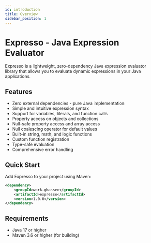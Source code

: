 ```yaml
---
id: introduction
title: Overview
sidebar_position: 1
---
```


# Expresso - Java Expression Evaluator

Expresso is a lightweight, zero-dependency Java expression evaluator library that allows you to evaluate dynamic expressions in your Java applications.

## Features

- Zero external dependencies - pure Java implementation
- Simple and intuitive expression syntax
- Support for variables, literals, and function calls
- Property access on objects and collections
- Null-safe property access and array access
- Null coalescing operator for default values
- Built-in string, math, and logic functions
- Custom function registration
- Type-safe evaluation
- Comprehensive error handling

## Quick Start

Add Expresso to your project using Maven:

```xml
<dependency>
    <groupId>work.ghassen</groupId>
    <artifactId>expresso</artifactId>
    <version>1.0.0</version>
</dependency>
```

## Requirements

- Java 17 or higher
- Maven 3.6 or higher (for building) 